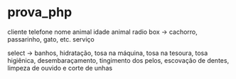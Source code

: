 # prova_php
cliente
telefone
nome animal
idade
animal radio box -> cachorro, passarinho, gato, etc.
serviço 

select -> banhos, hidratação, tosa na máquina, tosa na tesoura, tosa higiênica, desembaraçamento, tingimento dos pelos, escovação de dentes, limpeza de ouvido e corte de unhas

